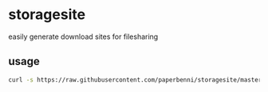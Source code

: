 # storagesite
easily generate download sites for filesharing

## usage
```sh
curl -s https://raw.githubusercontent.com/paperbenni/storagesite/master/storagesite.sh | bash
```
